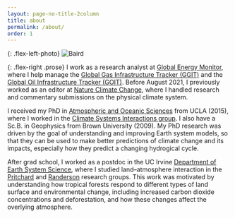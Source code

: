 ```yaml
---
layout: page-no-title-2column
title: about
permalink: /about/
order: 1
---
```


{: .flex-left-photo}
<img class="img-in-flex-item" src="https://bairdlangenbrunner.github.io/website_photo_bw_lowres.png" alt="Baird">

<!--<img class="" align="left" src="https://bairdlangenbrunner.github.io/website_photo_bw.png" alt="Baird" width=150px>-->

{: .flex-right .prose}
I work as a research analyst at [Global Energy Monitor](https://globalenergymonitor.org/), where I help manage the [Global Gas Infrastructure Tracker (GGIT)](https://globalenergymonitor.org/projects/global-gas-infrastructure-tracker/) and the [Global Oil Infrastructure Tracker (GOIT)](https://globalenergymonitor.org/projects/global-oil-infrastructure-tracker/). Before August 2021, I previously worked as an editor at [Nature Climate Change](https://www.nature.com/nclimate/), where I handled research and commentary submissions on the physical climate system.

I received my PhD in [Atmospheric and Oceanic Sciences](https://www.atmos.ucla.edu/) from UCLA (2015), where I worked in the [Climate Systems Interactions group](http://research.atmos.ucla.edu/csi/). I also have a Sc.B. in Geophysics from Brown University (2009).
My PhD research was driven by the goal of understanding and improving Earth system models, so that they can be used to make better predictions of climate change and its impacts, especially how they predict a changing hydrogical cycle.

After grad school, I worked as a postdoc in the UC Irvine [Department of Earth System Science](https://www.ess.uci.edu/), where I studied land–atmosphere interaction in the [Pritchard](http://sites.uci.edu/pritchard/) and [Randerson](http://sites.uci.edu/randersonlab/) research groups. This work was motivated by understanding how tropical forests respond to different types of land surface and environmental change, including increased carbon dioxide concentrations and deforestation, and how these changes affect the overlying atmosphere.